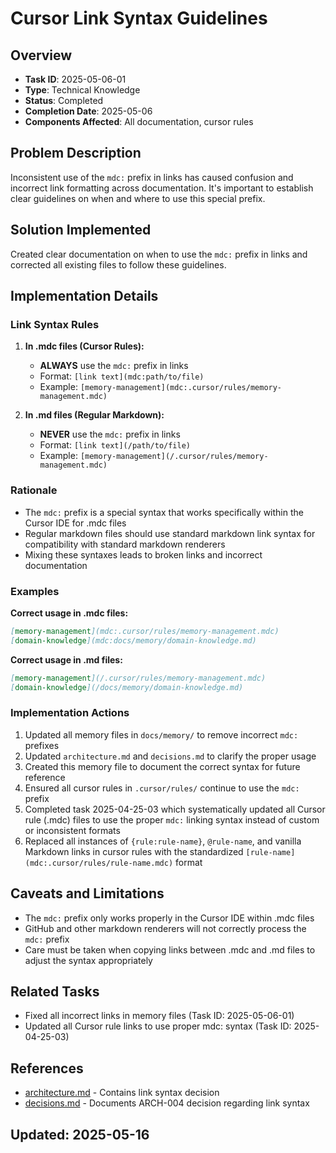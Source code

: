 # Cursor Link Syntax Guidelines

## Overview
- **Task ID**: 2025-05-06-01
- **Type**: Technical Knowledge
- **Status**: Completed
- **Completion Date**: 2025-05-06
- **Components Affected**: All documentation, cursor rules

## Problem Description
Inconsistent use of the `mdc:` prefix in links has caused confusion and incorrect link formatting across documentation. It's important to establish clear guidelines on when and where to use this special prefix.

## Solution Implemented
Created clear documentation on when to use the `mdc:` prefix in links and corrected all existing files to follow these guidelines.

## Implementation Details

### Link Syntax Rules

1. **In .mdc files (Cursor Rules):**
   - **ALWAYS** use the `mdc:` prefix in links
   - Format: `[link text](mdc:path/to/file)`
   - Example: `[memory-management](mdc:.cursor/rules/memory-management.mdc)`

2. **In .md files (Regular Markdown):**
   - **NEVER** use the `mdc:` prefix in links
   - Format: `[link text](/path/to/file)`
   - Example: `[memory-management](/.cursor/rules/memory-management.mdc)`

### Rationale
- The `mdc:` prefix is a special syntax that works specifically within the Cursor IDE for .mdc files
- Regular markdown files should use standard markdown link syntax for compatibility with standard markdown renderers
- Mixing these syntaxes leads to broken links and incorrect documentation

### Examples

**Correct usage in .mdc files:**
```markdown
[memory-management](mdc:.cursor/rules/memory-management.mdc)
[domain-knowledge](mdc:docs/memory/domain-knowledge.md)
```

**Correct usage in .md files:**
```markdown
[memory-management](/.cursor/rules/memory-management.mdc)
[domain-knowledge](/docs/memory/domain-knowledge.md)
```

### Implementation Actions
1. Updated all memory files in `docs/memory/` to remove incorrect `mdc:` prefixes
2. Updated `architecture.md` and `decisions.md` to clarify the proper usage
3. Created this memory file to document the correct syntax for future reference
4. Ensured all cursor rules in `.cursor/rules/` continue to use the `mdc:` prefix
5. Completed task 2025-04-25-03 which systematically updated all Cursor rule (.mdc) files to use the proper `mdc:` linking syntax instead of custom or inconsistent formats
6. Replaced all instances of `{rule:rule-name}`, `@rule-name`, and vanilla Markdown links in cursor rules with the standardized `[rule-name](mdc:.cursor/rules/rule-name.mdc)` format

## Caveats and Limitations
- The `mdc:` prefix only works properly in the Cursor IDE within .mdc files
- GitHub and other markdown renderers will not correctly process the `mdc:` prefix
- Care must be taken when copying links between .mdc and .md files to adjust the syntax appropriately

## Related Tasks
- Fixed all incorrect links in memory files (Task ID: 2025-05-06-01)
- Updated all Cursor rule links to use proper mdc: syntax (Task ID: 2025-04-25-03)

## References
- [architecture.md](/docs/memory/architecture.md) - Contains link syntax decision
- [decisions.md](/docs/memory/decisions.md) - Documents ARCH-004 decision regarding link syntax

## Updated: 2025-05-16

